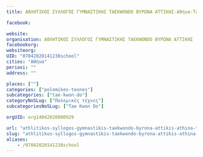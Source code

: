 ```yaml
---
title: ΑΘΛΗΤΙΚΟΣ ΣΥΛΛΟΓΟΣ ΓΥΜΝΑΣΤΙΚΗΣ ΤΑΕΚWONDO ΒΥΡΩΝΑ ΑΤΤΙΚΗΣ-Αθήνα-Tae Kwon Do

facebook:

website:
organisation: ΑΘΛΗΤΙΚΟΣ ΣΥΛΛΟΓΟΣ ΓΥΜΝΑΣΤΙΚΗΣ ΤΑΕΚWONDO ΒΥΡΩΝΑ ΑΤΤΙΚΗΣ
facebookorg:
websiteorg:
UID: "07042020141238school"
cities: "Αθήνα"
perioxi: ""
address: ""

places: [""]
categories: ["polemikes-texnes"]
subcategories: ["tae-kwon-do"]
categoryNoSLug: ["Πολεμικές τέχνες"]
subcategoriesNoSLug: ["Tae Kwon Do"]

orgUID: org14042020000929

url: "athlitikos-syllogos-gymnastikis-taekwondo-byrona-attikis-athina-tae-kwon-do/athina//"
slug: "athlitikos-syllogos-gymnastikis-taekwondo-byrona-attikis-athina-tae-kwon-do"
aliases:
    - /07042020141238school
---
```





